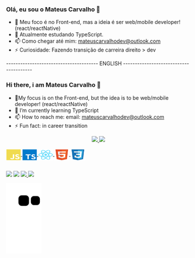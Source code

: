 ### Olá, eu sou o Mateus Carvalho 👋


- 🔭 Meu foco é no Front-end, mas a ideia é ser web/mobile developer! (react/reactNative)
- 🌱 Atualmente estudando TypeScript.
- 📫 Como chegar até mim: mateuscarvalhodev@outlook.com
- ⚡ Curiosidade: Fazendo transição de carreira direito > dev


--------------------------------------- ENGLISH ---------------------------------------

### Hi there, i am Mateus Carvalho 👋

- 🔭My focus is on the Front-end, but the idea is to be web/mobile developer! (react/reactNative)
- 🌱 I’m currently learning TypeScript
- 📫 How to reach me: email: mateuscarvalhodev@outlook.com 
- ⚡ Fun fact: in career transition


<div align="center">
  <a href="https://github.com/mateuscarvalhodev">
  <img height="180em" src="https://github-readme-stats.vercel.app/api?username=mateuscarvalhodev&show_icons=true&theme=dracula&include_all_commits=true&count_private=true"/>
  <img height="180em" src="https://github-readme-stats.vercel.app/api/top-langs/?username=mateuscarvalhodev&layout=compact&langs_count=7&theme=dracula"/>
</div>

<div style="display: inline_block"><br>
  <img align="center" alt="Mateus-Js" height="30" width="40" src="https://raw.githubusercontent.com/devicons/devicon/master/icons/javascript/javascript-plain.svg">
  <img align="center" alt="Mateus-Ts" height="30" width="40" src="https://raw.githubusercontent.com/devicons/devicon/master/icons/typescript/typescript-plain.svg">
  <img align="center" alt="Mateus-React" height="30" width="40" src="https://raw.githubusercontent.com/devicons/devicon/master/icons/react/react-original.svg">
  <img align="center" alt="Mateus-HTML" height="30" width="40" src="https://raw.githubusercontent.com/devicons/devicon/master/icons/html5/html5-original.svg">
  <img align="center" alt="Mateus-CSS" height="30" width="40" src="https://raw.githubusercontent.com/devicons/devicon/master/icons/css3/css3-original.svg">
  
</div>

 ##
 
<div> 
  
  <a target="_blank" href="https://instagram.com/mateuscarvalho1" target="_blank"><img src="https://img.shields.io/badge/-Instagram-%23E4405F?style=for-the-badge&logo=instagram&logoColor=white" target="_blank"></a> 
  <a href = "mailto:z.mateusc@gmail.com"><img src="https://img.shields.io/badge/-Gmail-%23333?style=for-the-badge&logo=gmail&logoColor=white" target="_blank"></a>
  <a href = "mailto:mateuscarvalhodev@outlook.com"> <img src="https://img.shields.io/badge/Microsoft_Outlook-0078D4?style=for-the-badge&logo=microsoft-outlook&logoColor=white">
  <a href="https://www.linkedin.com/in/mateus-carvalho-89383b181/" target="_blank"><img src="https://img.shields.io/badge/-LinkedIn-%230077B5?style=for-the-badge&logo=linkedin&logoColor=white" target="_blank"></a> 
 
 
 ![snake gif](https://github.com/mateuscarvalhodev/mateuscarvalhodev/blob/output/github-contribution-grid-snake.svg)

</div>
